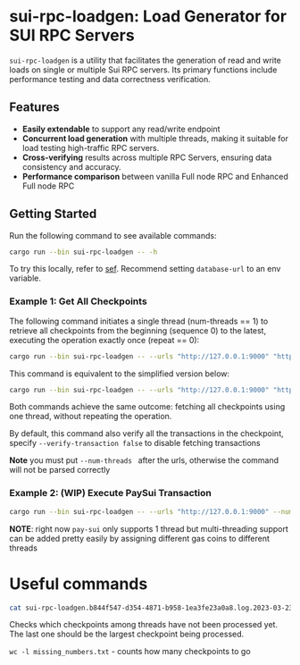 # sui-rpc-loadgen: Load Generator for SUI RPC Servers

`sui-rpc-loadgen`  is a utility that facilitates the generation of read and write loads on single or multiple Sui RPC servers. Its primary functions include performance testing and data correctness verification.

## Features
- **Easily extendable** to support any read/write endpoint
- **Concurrent load generation** with multiple threads,  making it suitable for load testing high-traffic RPC servers.
- **Cross-verifying** results across multiple RPC Servers, ensuring data consistency and accuracy.
- **Performance comparison** between vanilla Full node RPC and Enhanced Full node RPC

## Getting Started

Run the following command to see available commands:

```bash
cargo run --bin sui-rpc-loadgen -- -h
```

To try this locally, refer to [sef](../sui-test-validator/README.md). Recommend setting `database-url` to an env variable.

### Example 1: Get All Checkpoints

The following command initiates a single thread (num-threads == 1) to retrieve all checkpoints from the beginning (sequence 0) to the latest, executing the operation exactly once (repeat == 0):
```bash
cargo run --bin sui-rpc-loadgen -- --urls "http://127.0.0.1:9000" "http://127.0.0.1:9124" --num-threads 1 get-checkpoints --start 0 --repeat 0 --interval_in_ms 0 --verify-transaction true
```
This command is equivalent to the simplified version below:
```bash
cargo run --bin sui-rpc-loadgen -- --urls "http://127.0.0.1:9000" "http://127.0.0.1:9124" --num-threads 1 get-checkpoints
```
Both commands achieve the same outcome: fetching all checkpoints using one thread, without repeating the operation.

By default, this command also verify all the transactions in the checkpoint, specify `--verify-transaction false` to disable fetching transactions

**Note** you must put `--num-threads ` after the urls, otherwise the command will not be parsed correctly

### Example 2: (WIP) Execute PaySui Transaction

```bash
cargo run --bin sui-rpc-loadgen -- --urls "http://127.0.0.1:9000" --num-threads 1 pay-sui --repeat 100
```
**NOTE**: right now `pay-sui` only supports 1 thread but multi-threading support can be added pretty easily by assigning different gas coins to different threads

# Useful commands
```bash
cat sui-rpc-loadgen.b844f547-d354-4871-b958-1ea3fe23a0a8.log.2023-03-23 | awk '/Finished processing/{print $7}' | sort -n | uniq | awk 'BEGIN{last=0}{for(i=last+1;i<$1;i++) print i; last=$1} END{print last}' | tee missing_numbers.txt && wc -l missing_numbers.txt
```
Checks which checkpoints among threads have not been processed yet. The last one should be the largest checkpoint being processed.

`wc -l missing_numbers.txt` - counts how many checkpoints to go
